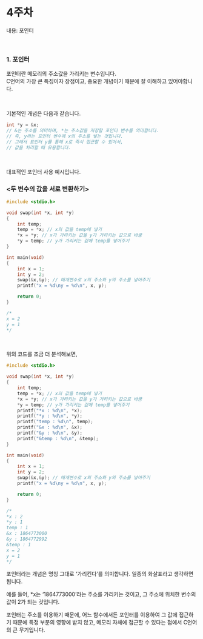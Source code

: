 # 4주차

내용: 포인터

<br/>

### 1. 포인터

포인터란 메모리의 주소값을 가리키는 변수입니다.  
C언어의 가장 큰 특징이자 장점이고, 중요한 개념이기 때문에 잘 이해하고 있어야합니다.

<br/>

기본적인 개념은 다음과 같습니다.

```c
int *y = &x;
// &는 주소를 의미하며, *는 주소값을 저장할 포인터 변수를 의미합니다.
// 즉, y라는 포인터 변수에 x의 주소를 넣는 것입니다.
// 그래서 포인터 y를 통해 x로 즉시 접근할 수 있어서,
// 값을 처리할 때 유용합니다.
```

<br/>

대표적인 포인터 사용 예시입니다.

### <두 변수의 값을 서로 변환하기>

```c
#include <stdio.h>

void swap(int *x, int *y)
{
	int temp;
	temp = *x; // x의 값을 temp에 넣기
	*x = *y; // x가 가리키는 값을 y가 가리키는 값으로 바꿈
	*y = temp; // y가 가리키는 값에 temp를 넣어주기
}

int main(void)
{
	int x = 1;
	int y = 2;
	swap(&x,&y); // 매개변수로 x의 주소와 y의 주소를 넣어주기
	printf("x = %d\ny = %d\n", x, y);

	return 0;
}

/*
x = 2
y = 1
*/
```

<br/>

위의 코드를 조금 더 분석해보면,

```c
#include <stdio.h>

void swap(int *x, int *y)
{
	int temp;
	temp = *x; // x의 값을 temp에 넣기
	*x = *y; // x가 가리키는 값을 y가 가리키는 값으로 바꿈
	*y = temp; // y가 가리키는 값에 temp를 넣어주기
	printf("*x : %d\n", *x);
	printf("*y : %d\n", *y);
	printf("temp : %d\n", temp);
	printf("&x : %d\n", &x);
	printf("&y : %d\n", &y);
	printf("&temp : %d\n", &temp);
}

int main(void)
{
	int x = 1;
	int y = 2;
	swap(&x,&y); // 매개변수로 x의 주소와 y의 주소를 넣어주기
	printf("x = %d\ny = %d\n", x, y);

	return 0;
}

/*
*x : 2
*y : 1
temp : 1
&x : 1864773000
&y : 1864772992
&temp : 1
x = 2
y = 1
*/
```

포인터라는 개념은 명칭 그대로 ‘가리킨다’를 의미합니다. 일종의 화살표라고 생각하면 됩니다.

예를 들어, *x는 ‘1864773000’라는 주소를 가리키는 것이고, 그 주소에 위치한 변수의 값이 2가 되는 것입니다.

포인터는 주소를 이용하기 때문에, 어느 함수에서든 포인터를 이용하여 그 값에 접근하기 때문에 특정 부분의 영향에 받지 않고, 메모리 자체에 접근할 수 있다는 점에서 C언어의 큰 무기입니다.
